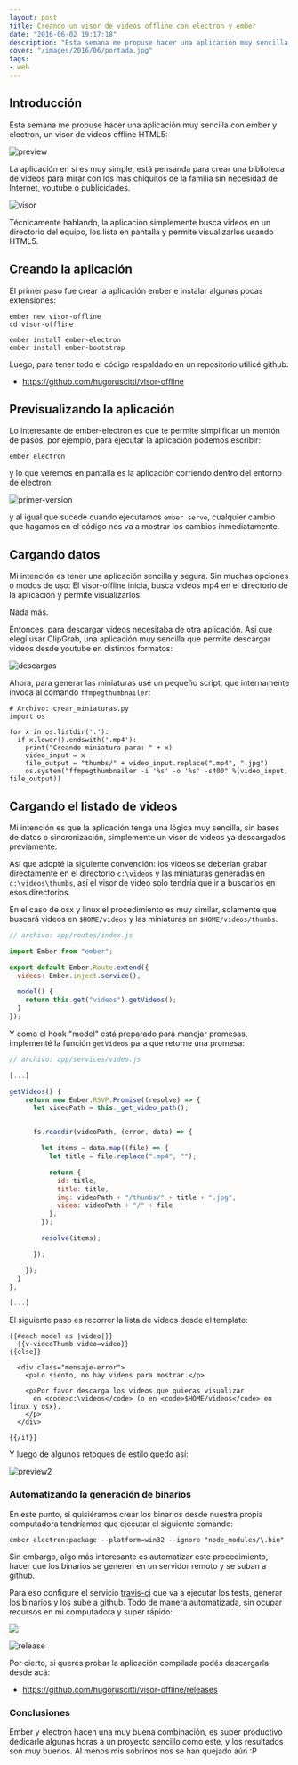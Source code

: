 ```yaml
---
layout: post
title: Creando un visor de videos offline con electron y ember
date: "2016-06-02 19:17:18"
description: "Esta semana me propuse hacer una aplicación muy sencilla con ember y electron, un visor de videos offline HTML5..."
cover: "/images/2016/06/portada.jpg"
tags:
- web
---
```


## Introducción

Esta semana me propuse hacer una aplicación muy sencilla con ember y electron, un visor de videos offline HTML5:

![preview](/images/2016/06/preview.png)

La aplicación en sí es muy simple, está pensanda para crear una biblioteca de videos para mirar con los más chiquitos de la familia sin necesidad de Internet, youtube o publicidades.

![visor](/images/2016/06/visor-1.png)

Técnicamente hablando, la aplicación simplemente busca videos en un directorio del equipo, los lista en pantalla y permite visualizarlos usando HTML5.

## Creando la aplicación

El primer paso fue crear la aplicación ember e instalar algunas pocas extensiones:

```
ember new visor-offline
cd visor-offline

ember install ember-electron
ember install ember-bootstrap
```

Luego, para tener todo el código respaldado en un repositorio utilicé github:

- https://github.com/hugoruscitti/visor-offline

## Previsualizando la aplicación

Lo interesante de ember-electron es que te permite simplificar un montón de pasos, por ejemplo, para ejecutar la aplicación podemos escribir:

```
ember electron
```

y lo que veremos en pantalla es la aplicación corriendo dentro del entorno de electron:

![primer-version](/images/2016/06/primer-version.png)

y al igual que sucede cuando ejecutamos `ember serve`, cualquier cambio que hagamos en el código nos va a mostrar los cambios inmediatamente.

## Cargando datos

Mi intención es tener una aplicación sencilla y segura. Sin muchas opciones o modos de uso: El visor-offline inicia, busca videos mp4 en el directorio de la aplicación y permite visualizarlos.

Nada más.

Entonces, para descargar videos necesitaba de otra aplicación. Así que elegí usar ClipGrab, una aplicación muy sencilla que permite descargar videos desde youtube en distintos formatos:

![descargas](/images/2016/06/descargas.png)

Ahora, para generar las miniaturas usé un pequeño script, que internamente invoca al comando `ffmpegthumbnailer`:

```
# Archivo: crear_miniaturas.py
import os

for x in os.listdir('.'):
  if x.lower().endswith('.mp4'):
    print("Creando miniatura para: " + x)
    video_input = x
    file_output = "thumbs/" + video_input.replace(".mp4", ".jpg")
    os.system("ffmpegthumbnailer -i '%s' -o '%s' -s400" %(video_input, file_output))
```

## Cargando el listado de videos

Mi intención es que la aplicación tenga una lógica muy sencilla, sin bases de datos o sincronización, simplemente un visor de videos ya descargados previamente.

Así que adopté la siguiente convención: los videos se deberían grabar directamente en el directorio `c:\videos` y las miniaturas generadas en `c:\videos\thumbs`, así el visor de video solo tendría que ir a buscarlos en esos directorios.

En el caso de osx y linux el procedimiento es muy similar, solamente que buscará videos en `$HOME/videos` y las miniaturas en `$HOME/videos/thumbs`.

```javascript
// archivo: app/routes/index.js

import Ember from "ember";

export default Ember.Route.extend({
  videos: Ember.inject.service(),

  model() {
    return this.get("videos").getVideos();
  }
});
```

Y como el hook "model" está preparado para manejar promesas, implementé la función `getVideos` para que retorne una promesa:

```javascript
// archivo: app/services/video.js

[...]

getVideos() {
    return new Ember.RSVP.Promise((resolve) => {
      let videoPath = this._get_video_path();


      fs.readdir(videoPath, (error, data) => {

        let items = data.map((file) => {
          let title = file.replace(".mp4", "");

          return {
            id: title,
            title: title,
            img: videoPath + "/thumbs/" + title + ".jpg",
            video: videoPath + "/" + file
          };
        });

        resolve(items);

      });

    });
  }
},

[...]
```

El siguiente paso es recorrer la lista de videos desde el template:

```
{{#each model as |video|}}
  {{v-videoThumb video=video}}
{{else}}

  <div class="mensaje-error">
    <p>Lo siento, no hay videos para mostrar.</p>

    <p>Por favor descarga los videos que quieras visualizar
      en <code>c:\videos</code> (o en <code>$HOME/videos</code> en linux y osx).
    </p>
  </div>

{{/if}}
```

Y luego de algunos retoques de estilo quedo así:

![preview2](/images/2016/06/preview2.png)

### Automatizando la generación de binarios

En este punto, si quisiéramos crear los binarios desde nuestra propia computadora tendríamos que ejecutar el siguiente comando:

```
ember electron:package --platform=win32 --ignore "node_modules/\.bin"
```

Sin embargo, algo más interesante es automatizar este procedimiento, hacer que los binarios se generen en un servidor remoto y se suban a github.

Para eso configuré el servicio [travis-ci](travis-ci.org) que va a ejecutar los tests, generar los binarios y los sube a github. Todo de manera automatizada, sin ocupar recursos en mi computadora y super rápido:

![](/images/2016/06/travis.png)

![release](/images/2016/06/release.png)

Por cierto, si querés probar la aplicación compilada podés descargarla desde acá:

- https://github.com/hugoruscitti/visor-offline/releases

### Conclusiones

Ember y electron hacen una muy buena combinación, es super productivo dedicarle algunas horas a un proyecto sencillo como este, y los resultados son muy buenos. Al menos mis sobrinos nos se han quejado aún :P
